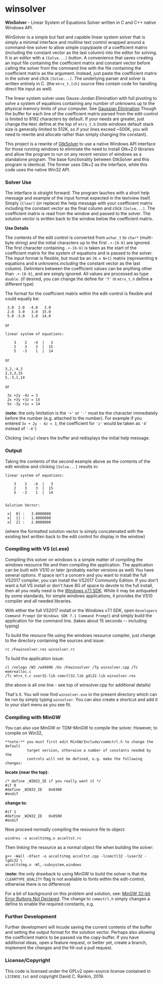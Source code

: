 # winsolver
**WinSolver** - Linear System of Equations Solver written in C and C++ native Windows API.

WinSolver is a simple but fast and capable linear system solver that is simply a minimal interface and muliline text control wrapped around a command-line solver to allow simple copy/paste of a coefficient matrix (including the constant vector as the last column) into the editor for solving. It is an editor with a `[Solve...]` button.  A convenience that saves creating an input file containing the coefficient matrix and constant vector before calling the solver from the command line with the file containing the coefficient matrix as the argument. Instead, just paste the coefficient matrix in the solver and click `[Solve...]`. The underlying parser and solver is written entirely in C. (the `mtrx_t.[ch]` source files contain code for handling direct file input as well)

The linear system solver uses Gauss-Jordan Elimination with full pivoting to solve a system of equations containing any number of unknowns up to the physical memory limits of your computer. See [Gaussian Elimination](https://en.wikipedia.org/wiki/Gaussian_elimination) Though the buffer for each line of the coefficient matrix parsed from the edit-control is limited to 8192 characters by default. If your needs are greater, just change the `MAXC` define at the top of `mtrx_t.h` (note windows default stack size is generally limited to 512K, so if your lines exceed ~500K, you will need to rewrite and allocate rather than simply changing the constant).

This project is a rewrite of [GtkSolver](https://github.com/drankinatty/gtksolver) to use a native Windows API interface for those running windows to eliminate the need to install Gtk+2.0 libraries and allow the program to run on any recent version of windows as a standalone program. The base functionality between GtkSolver and this program is identical. The former uses Gtk+2 as the interface, while this code uses the native Win32 API.

### Solver Use

The interface is straight forward. The program lauches with a short help message and example of the input format expected in the textview itself. Simply `[Clear]` (or replace) the help message with your coefficient matrix including the constant vector as the final column and click `[Solve...]`. The coefficient matrix is read from the window and passed to the solver. The solution vector is written back to the window below the coefficient matrix.

**Use Details**

The contents of the edit control is converted from `wchar_t` to `char*` (multi-byte string) and the initial characters up to the first `.+-[0-9]` are ignored. The first character containing `.+-[0-9]` is taken as the start of the coefficient matrix for the system of equations and is passed to the solver. The input format is flexible, but must be an `[N x N+1]` matrix (representing `N` equations and `N` unknowns *including* the constant vector as the last column). Delimiters between the coefficient values can be anything other than `.+-[0-9]`, and are simply ignored. All values are processed as type `double`. (if desired, you can change the define for `'T'` in `mtrx_t.h` define a different type)

The format for the coefficient matrix within the edit-control is flexible and could equally be:

     3.0  2.0  -4.0   3.0
     2.0  3.0   3.0  15.0
     5.0 -3.0   1.0  14.0

or

    linear system of equations:

        3    2   -4  |   3
        2    3    3  |  15
        5   -3    1  |  14

or

    3,2,-4,3
    2,3,3,15
    5,-3,1,14

or

     3x +2y -4z = 3
     2x +3y +3z = 15
     5x -3y +1z = 14

(**note:** the only limitation is the `'+'` or `'-'` must be the character immediately before the number (e.g. attached to the number). For example if you entered `3x + 2y - 4z = 3`, the coefficient for `'z'` would be taken as `'4'` instead of `'-4'`)

Clicking `[Help]` clears the buffer and redisplays the initial help message.

### Output

Taking the contents of the second example above as the contents of the edit window and clicking `[Solve...]` results in:

    linear system of equations:

        3    2   -4  |   3
        2    3    3  |  15
        5   -3    1  |  14


    Solution Vector:

     x[  0] :   3.0000000
     x[  1] :   1.0000000
     x[  2] :   2.0000000

(where the formatted solution vector is simply concatenated with the existing text written back to the edit control for display in the window)

### Compiling with VS (cl.exe)

Compiling this solver on windows is a simple matter of compiling the windows resource file and then compiling the application. The application can be built with VS10 or later (probably earlier versions as well) You have several options. If space isn't a concern and you want to install the full VS2017 compiler, you can install the VS2017 Community Edition. If you don't want a full VS install or don't have 8G of space to devote to the full install, then all you really need is the [Windows v7.1 SDK](https://www.microsoft.com/en-us/download/details.aspx?id=8279). While it may be antiquated by some standards, for simple windows applications, it provides the VS10 compiler and all needed libraries.

With either the full VS2017 install or the Windows v7.1 SDK, open `Developers Command Prompt` (or `Windows SDK 7.1 Command Prompt`) and simply build the application for the command line. (takes about 15 seconds -- including typing)

To build the resouce file using the windows resource compiler, just change to the directory containing the sources and issue:

    rc /Fowinsolver.res winsolver.rc

To buld the application issue:

    cl /nologo /W3 /wd4996 /Ox /Fewinsolver /Tp winsolver.cpp /Tc memrealloc.c
    /Tc mtrx_t.c user32.lib comctl32.lib gdi32.lib winsolver.res

(the above is all one line - see top of winsolver.cpp for additional details)

That's it. You will now find `winsolver.exe` in the present directory which can be run by simply typing `winsolver`. You can also create a shortcut and add it to your start menu as you see fit.

### Compiling with MinGW

You can also use MinGW or TDM-MinGW to compile the solver. However, to compile on Win32,

    **note:** you must first edit MinGW/Include/commctrl.h to change the default
              target version, otherwise a number of constants needed by the
              controls will not be defined, e.g. make the following changes:

**locate (near the top):**

    /* define _WIN32_IE if you really want it */
    #if 0
    #define _WIN32_IE   0x0300
    #endif

**change to:**

    #if 1
    #define _WIN32_IE   0x0500
    #endif

Now proceed normally compiling the resource file to object:

    windres -o acceltstmg.o acceltst.rc

Then linking the resource as a normal object file when building the solver:

    g++ -Wall -Ofast -o acceltstmg acceltst.cpp -lcomctl32 -luser32 -lgdi32 \
    acceltstmg.o -Wl,-subsystem,windows

(**note:** the only drawback to using MinGW to build the solver is that the `CLEARTYPE_QUALITY` flag is not available to fonts within the edit-control, otherwise there is no difference)

For a bit of background on this problem and solution, see: [MinGW 32-bit Error Buttons Not Declared](https://stackoverflow.com/questions/27663558/opencv-win8-1-mingw32-source-code-error-tbbuttoninfo-was-not-declared-in-this). The change to `commctrl.h` simply changes a define to enable the required constants, e.g.

### Further Development

Further development will incude saving the current contents of the buffer and setting the output format for the solution vector. Perhaps also allowing the coefficient matrix to be passed via the copy-buffer. If you have additional ideas, open a feature request, or better yet, create a branch, implement the changes and the fill-out a pull request.

### License/Copyright

This code is licensed under the GPLv2 open-source license contained in `LICENSE.txt` and copyright David C. Rankin, 2019.
